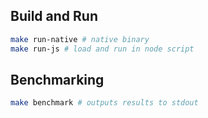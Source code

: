 ## Build and Run

```bash
make run-native # native binary
make run-js # load and run in node script
```

## Benchmarking

```bash
make benchmark # outputs results to stdout
```


